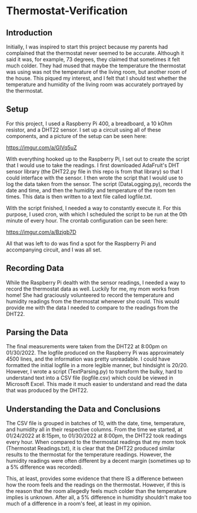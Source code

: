 # Thermostat-Verification

## Introduction
Initially, I was inspired to start this project because my parents had complained that the thermostat never seemed to be accurate. Although it said it was, for example, 73 degrees, they claimed that sometimes it felt much colder. They had mused that maybe the temperature the thermostat was using was not the temperature of the living room, but another room of the house. This piqued my interest, and I felt that I should test whether the temperature and humidity of the living room was accurately portrayed by the thermostat.

## Setup
For this project, I used a Raspberry Pi 400, a breadboard, a 10 kOhm resistor, and a DHT22 sensor. I set up a circuit using all of these components, and a picture of the setup can be seen here: 

https://imgur.com/a/GIVq5uZ

With everything hooked up to the Raspberry Pi, I set out to create the script that I would use to take the readings. I first downloaded AdaFruit's DHT sensor library (the DHT22.py file in this repo is from that library) so that I could interface with the sensor. I then wrote the script that I would use to log the data taken from the sensor. The script (DataLogging.py), records the date and time, and then the humidity and temperature of the room ten times. This data is then written to a text file called logfile.txt. 

With the script finished, I needed a way to constantly execute it. For this purpose, I used cron, with which I scheduled the script to be run at the 0th minute of every hour. The crontab configuration can be seen here:

https://imgur.com/a/Bzjqb7D

All that was left to do was find a spot for the Raspberry Pi and accompanying circuit, and I was all set.

## Recording Data

While the Raspberry Pi dealth with the sensor readings, I needed a way to record the thermostat data as well. Luckily for me, my mom works from home! She had graciously volunteered to record the temperature and humidity readings from the thermostat whenever she could. This would provide me with the data I needed to compare to the readings from the DHT22.

## Parsing the Data

The final measurements were taken from the DHT22 at 8:00pm on 01/30/2022. The logfile produced on the Raspberry Pi was approximately 4500 lines, and the information was pretty unreadable. I could have formatted the initial logfile in a more legible manner, but hindsight is 20/20. However, I wrote a script (TextParsing.py) to transform the bulky, hard to understand text into a CSV file (logfile.csv) which could be viewed in Microsoft Excel. This made it much easier to understand and read the data that was produced by the DHT22.

## Understanding the Data and Conclusions

The CSV file is grouped in batches of 10, with the date, time, temperature, and humidity all in their respective columns. From the time we started, at 01/24/2022 at 8:15pm, to 01/30/2022 at 8:00pm, the DHT22 took readings every hour. When compared to the thermostat readings that my mom took (Thermostat Readings.txt), it is clear that the DHT22 produced similar results to the thermostat for the temperature readings. However, the humidity readings were often different by a decent margin (sometimes up to a 5% difference was recorded). 

This, at least, provides some evidence that there IS a difference between how the room feels and the readings on the thermostat. However, if this is the reason that the room allegedly feels much colder than the temperature implies is unknown. After all, a 5% difference in humidity shouldn't make too much of a difference in a room's feel, at least in my opinion.
